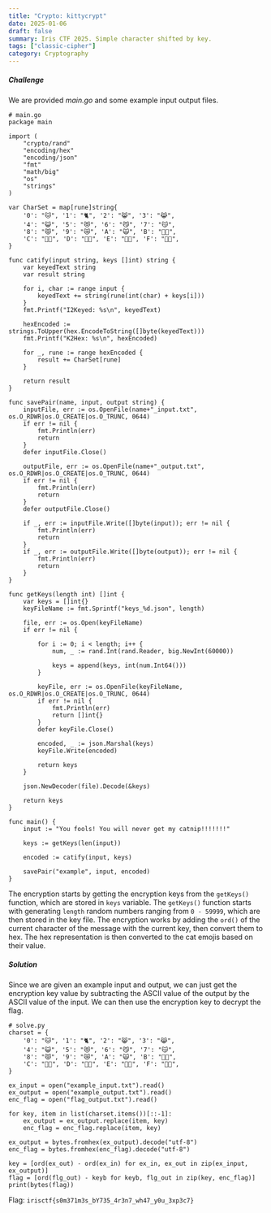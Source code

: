 ```yaml
---
title: "Crypto: kittycrypt"
date: 2025-01-06
draft: false
summary: Iris CTF 2025. Simple character shifted by key.
tags: ["classic-cipher"]
category: Cryptography
---
```

##### Challenge
We are provided *main.go* and some example input output files.

```
# main.go
package main

import (
	"crypto/rand"
	"encoding/hex"
	"encoding/json"
	"fmt"
	"math/big"
	"os"
	"strings"
)

var CharSet = map[rune]string{
	'0': "🐱", '1': "🐈", '2': "😸", '3': "😹",
	'4': "😺", '5': "😻", '6': "😼", '7': "😽",
	'8': "😾", '9': "😿", 'A': "🙀", 'B': "🐱‍👤",
	'C': "🐱‍🏍", 'D': "🐱‍💻", 'E': "🐱‍👓", 'F': "🐱‍🚀",
}

func catify(input string, keys []int) string {
	var keyedText string
	var result string

	for i, char := range input {
		keyedText += string(rune(int(char) + keys[i]))
	}
	fmt.Printf("I2Keyed: %s\n", keyedText)

	hexEncoded := strings.ToUpper(hex.EncodeToString([]byte(keyedText)))
	fmt.Printf("K2Hex: %s\n", hexEncoded)

	for _, rune := range hexEncoded {
		result += CharSet[rune]
	}

	return result
}

func savePair(name, input, output string) {
	inputFile, err := os.OpenFile(name+"_input.txt", os.O_RDWR|os.O_CREATE|os.O_TRUNC, 0644)
	if err != nil {
		fmt.Println(err)
		return
	}
	defer inputFile.Close()

	outputFile, err := os.OpenFile(name+"_output.txt", os.O_RDWR|os.O_CREATE|os.O_TRUNC, 0644)
	if err != nil {
		fmt.Println(err)
		return
	}
	defer outputFile.Close()

	if _, err := inputFile.Write([]byte(input)); err != nil {
		fmt.Println(err)
		return
	}
	if _, err := outputFile.Write([]byte(output)); err != nil {
		fmt.Println(err)
		return
	}
}

func getKeys(length int) []int {
	var keys = []int{}
	keyFileName := fmt.Sprintf("keys_%d.json", length)

	file, err := os.Open(keyFileName)
	if err != nil {

		for i := 0; i < length; i++ {
			num, _ := rand.Int(rand.Reader, big.NewInt(60000))

			keys = append(keys, int(num.Int64()))
		}

		keyFile, err := os.OpenFile(keyFileName, os.O_RDWR|os.O_CREATE|os.O_TRUNC, 0644)
		if err != nil {
			fmt.Println(err)
			return []int{}
		}
		defer keyFile.Close()

		encoded, _ := json.Marshal(keys)
		keyFile.Write(encoded)

		return keys
	}

	json.NewDecoder(file).Decode(&keys)

	return keys
}

func main() {
	input := "You fools! You will never get my catnip!!!!!!!"

	keys := getKeys(len(input))

	encoded := catify(input, keys)

	savePair("example", input, encoded)
}

```

The encryption starts by getting the encryption keys from the `getKeys()` function, which are stored in `keys` variable. The `getKeys()` function starts with generating `length` random numbers ranging from `0 - 59999`, which are then stored in the key file. The encryption works by adding the `ord()` of the current character of the message with the current key, then convert them to hex. The hex representation is then converted to the cat emojis based on their value. 

##### Solution
Since we are given an example input and output, we can just get the encryption key value by subtracting the ASCII value of the output by the ASCII value of the input. We can then use the encryption key to decrypt the flag.

```
# solve.py
charset = {
	'0': "🐱", '1': "🐈", '2': "😸", '3': "😹",
	'4': "😺", '5': "😻", '6': "😼", '7': "😽",
	'8': "😾", '9': "😿", 'A': "🙀", 'B': "🐱‍👤",
	'C': "🐱‍🏍", 'D': "🐱‍💻", 'E': "🐱‍👓", 'F': "🐱‍🚀",
}

ex_input = open("example_input.txt").read()
ex_output = open("example_output.txt").read()
enc_flag = open("flag_output.txt").read()

for key, item in list(charset.items())[::-1]:
	ex_output = ex_output.replace(item, key)
	enc_flag = enc_flag.replace(item, key)

ex_output = bytes.fromhex(ex_output).decode("utf-8")
enc_flag = bytes.fromhex(enc_flag).decode("utf-8")

key = [ord(ex_out) - ord(ex_in) for ex_in, ex_out in zip(ex_input, ex_output)]
flag = [ord(flg_out) - keyb for keyb, flg_out in zip(key, enc_flag)]
print(bytes(flag))
```

Flag: `irisctf{s0m371m3s_bY735_4r3n7_wh47_y0u_3xp3c7}`
